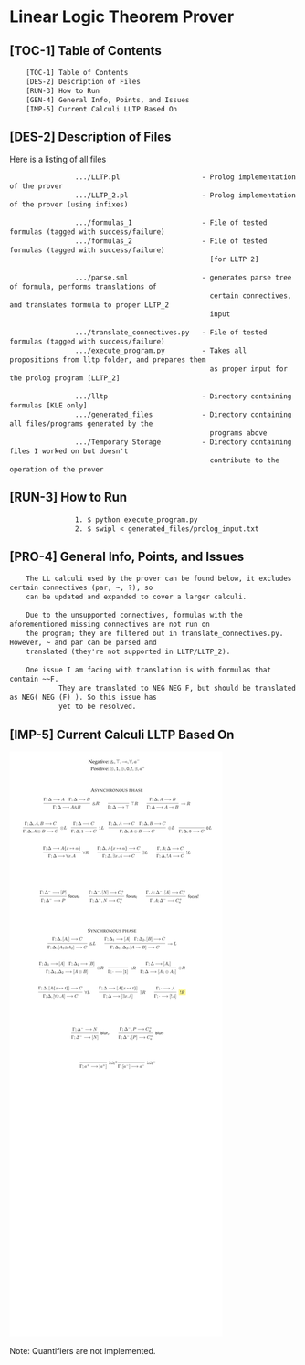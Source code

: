 # Linear Logic Theorem Prover

[TOC-1] Table of Contents
---------------------------------------------------------------------------------------------------------

        [TOC-1] Table of Contents
        [DES-2] Description of Files
        [RUN-3] How to Run
        [GEN-4] General Info, Points, and Issues
        [IMP-5] Current Calculi LLTP Based On
        


[DES-2] Description of Files
---------------------------------------------------------------------------------------------------------

Here is a listing of all files

                    .../LLTP.pl                    - Prolog implementation of the prover
                    .../LLTP_2.pl                  - Prolog implementation of the prover (using infixes)

                    .../formulas_1                 - File of tested formulas (tagged with success/failure)
                    .../formulas_2                 - File of tested formulas (tagged with success/failure) 
                                                     [for LLTP 2]

                    .../parse.sml                  - generates parse tree of formula, performs translations of            
                                                     certain connectives, and translates formula to proper LLTP_2 
                                                     input

                    .../translate_connectives.py   - File of tested formulas (tagged with success/failure)
                    .../execute_program.py         - Takes all propositions from lltp folder, and prepares them 
                                                     as proper input for the prolog program [LLTP_2]

                    .../lltp                       - Directory containing formulas [KLE only]
                    .../generated_files            - Directory containing all files/programs generated by the 
                                                     programs above
                    .../Temporary Storage          - Directory containing files I worked on but doesn't 
                                                     contribute to the operation of the prover


[RUN-3] How to Run
---------------------------------------------------------------------------------------------------------
                    
                    1. $ python execute_program.py
                    2. $ swipl < generated_files/prolog_input.txt


[PRO-4] General Info, Points, and Issues
---------------------------------------------------------------------------------------------------------
        The LL calculi used by the prover can be found below, it excludes certain connectives (par, ~, ?), so 
        can be updated and expanded to cover a larger calculi.

        Due to the unsupported connectives, formulas with the aforementioned missing connectives are not run on 
        the program; they are filtered out in translate_connectives.py. However, ~ and par can be parsed and
        translated (they're not supported in LLTP/LLTP_2).

        One issue I am facing with translation is with formulas that contain ~~F.
                They are translated to NEG NEG F, but should be translated as NEG( NEG (F) ). So this issue has 
                yet to be resolved.

[IMP-5] Current Calculi LLTP Based On
---------------------------------------------------------------------------------------------------------

![alt text](https://github.com/ihajhasa/LLTP/blob/master/calculi_1.png "LL Calculi - Giselle Reis")

Note: Quantifiers are not implemented.
